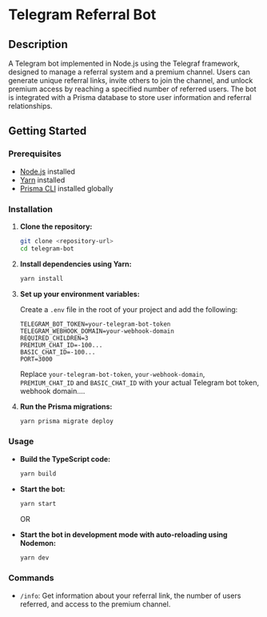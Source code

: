 # Telegram Referral Bot

## Description

A Telegram bot implemented in Node.js using the Telegraf framework, designed to manage a referral system and a premium channel. Users can generate unique referral links, invite others to join the channel, and unlock premium access by reaching a specified number of referred users. The bot is integrated with a Prisma database to store user information and referral relationships.

## Getting Started

### Prerequisites

- [Node.js](https://nodejs.org/) installed
- [Yarn](https://yarnpkg.com/) installed
- [Prisma CLI](https://www.prisma.io/docs/getting-started/installation) installed globally

### Installation

1. **Clone the repository:**

    ```bash
    git clone <repository-url>
    cd telegram-bot
    ```

2. **Install dependencies using Yarn:**

    ```bash
    yarn install
    ```

3. **Set up your environment variables:**

    Create a `.env` file in the root of your project and add the following:

    ```env
    TELEGRAM_BOT_TOKEN=your-telegram-bot-token
    TELEGRAM_WEBHOOK_DOMAIN=your-webhook-domain
    REQUIRED_CHILDREN=3
    PREMIUM_CHAT_ID=-100...
    BASIC_CHAT_ID=-100...
    PORT=3000
    ```

    Replace `your-telegram-bot-token`, `your-webhook-domain`, `PREMIUM_CHAT_ID` and `BASIC_CHAT_ID` with your actual Telegram bot token, webhook domain....

4. **Run the Prisma migrations:**

    ```bash
    yarn prisma migrate deploy
    ```

### Usage

- **Build the TypeScript code:**

    ```bash
    yarn build
    ```

- **Start the bot:**

    ```bash
    yarn start
    ```

    OR

- **Start the bot in development mode with auto-reloading using Nodemon:**

    ```bash
    yarn dev
    ```

### Commands

- `/info`: Get information about your referral link, the number of users referred, and access to the premium channel.
